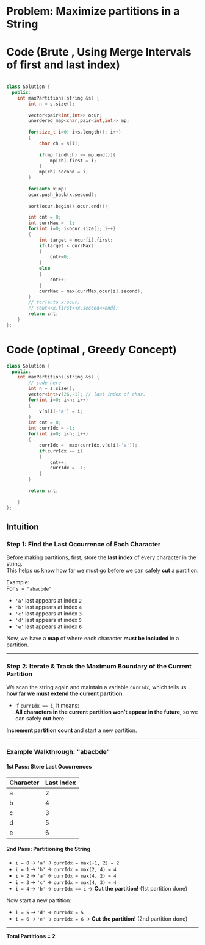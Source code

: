 # Problem: Maximize partitions in a String

# Code (Brute , Using Merge Intervals of first and last index)

```c++

class Solution {
  public:
    int maxPartitions(string &s) {
        int n = s.size();
        
        vector<pair<int,int>> ocur;
        unordered_map<char,pair<int,int>> mp;
        
        for(size_t i=0; i<s.length(); i++)
        {
            char ch = s[i];
            
            if(mp.find(ch) == mp.end()){
                mp[ch].first = i;
            }
            mp[ch].second = i;
        }
        
        for(auto x:mp)
        ocur.push_back(x.second);
        
        sort(ocur.begin(),ocur.end());
        
        int cnt = 0;
        int currMax = -1;
        for(int i=0; i<ocur.size(); i++)
        {
            int target = ocur[i].first;
            if(target < currMax)
            {
                cnt+=0;
            }
            else
            {
                cnt++;
            }
            currMax = max(currMax,ocur[i].second);
        }
        // for(auto x:ocur)
        // cout<<x.first<<x.second<<endl;
        return cnt;
    }
};
```


# Code (optimal , Greedy Concept)

```c++
class Solution {
  public:
    int maxPartitions(string &s) {
        // code here
        int n = s.size();
        vector<int>v(26,-1); // last index of char.
        for(int i=0; i<n; i++)
        {
            v[s[i]-'a'] = i; 
        }
        int cnt = 0;
        int currIdx = -1;
        for(int i=0; i<n; i++)
        {
            currIdx =  max(currIdx,v[s[i]-'a']);
            if(currIdx == i)
            {
                cnt++;
                currIdx = -1;
            }
        }
        
        return cnt;
        
    }
};

```


##  **Intuition**  

### **Step 1: Find the Last Occurrence of Each Character**  
Before making partitions, first, store the **last index** of every character in the string.  
This helps us know how far we must go before we can safely **cut** a partition.

Example:  
For `s = "abacbde"`  
- `'a'` last appears at index `2`  
- `'b'` last appears at index `4`  
- `'c'` last appears at index `3`  
- `'d'` last appears at index `5`  
- `'e'` last appears at index `6`  

Now, we have a **map** of where each character **must be included** in a partition.

---

### **Step 2: Iterate & Track the Maximum Boundary of the Current Partition**  
We scan the string again and maintain a variable `currIdx`, which tells us **how far we must extend the current partition**.

- If `currIdx == i`, it means:  
 **All characters in the current partition won’t appear in the future**, so we can safely **cut** here.  

 **Increment partition count** and start a new partition.

---

### **Example Walkthrough: "abacbde"**  

#### **1st Pass: Store Last Occurrences**  
| Character | Last Index |
|-----------|-----------|
| a         | 2         |
| b         | 4         |
| c         | 3         |
| d         | 5         |
| e         | 6         |

#### **2nd Pass: Partitioning the String**  

- `i = 0` → `'a'` → `currIdx = max(-1, 2) = 2`  
- `i = 1` → `'b'` → `currIdx = max(2, 4) = 4`  
- `i = 2` → `'a'` → `currIdx = max(4, 2) = 4`  
- `i = 3` → `'c'` → `currIdx = max(4, 3) = 4`  
- `i = 4` → `'b'` → `currIdx == i` → **Cut the partition!** (1st partition done)  

Now start a new partition:  
- `i = 5` → `'d'` → `currIdx = 5`  
- `i = 6` → `'e'` → `currIdx = 6` → **Cut the partition!** (2nd partition done)  

---

 **Total Partitions = 2**  





